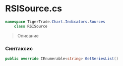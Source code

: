 
# RSISource.cs
```csharp
namespace TigerTrade.Chart.Indicators.Sources  
    class RSISource
```

> Описание

### Синтаксис
```csharp
public override IEnumerable<string> GetSeriesList()
```

